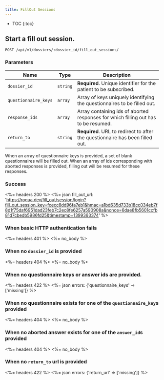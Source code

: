 ```yaml
---
title: FillOut Sessions
---
```


* TOC
{:toc}


## Start a fill out session.

    POST /api/v1/dossiers/:dossier_id/fill_out_sessions/


### Parameters

Name | Type | Description
-----|------|--------------
`dossier_id`         | `string`  | **Required**. Unique identifier for the patient to be subscribed.
`questionnaire_keys` | `array`   | Array of keys uniquely identifying the questionnaires to be filled out.
`response_ids`         | `array`   | Array containing ids of aborted responses for which filling out has to be resumed.
`return_to`          | `string`  | **Required**. URL to redirect to after the questionnaire has been filled out.

When an array of questionnaire keys is provided, a set of blank questionnaires will be filled out. When an array of
ids corresponding with aborted responses is provided, filling out will be resumed for these responses.

### Success

<%= headers 200 %>
<%= json fill_out_url: 'https://roqua.dev/fill_out/session/login?fill_out_session_key=fcecc8dd96fa7eb1&hmac=a1bd635d733b18cc034eb7f8d1f75daf6951dad23feb7c2ec8fe6257a590908a&nonce=6dae8fb5601ccfb81d7cbedb5986fd25&timestamp=1399363374' %>


### When basic HTTP authentication fails

<%= headers 401 %>
<%= no_body %>


### When no `dossier_id` is provided

<%= headers 404 %>
<%= no_body %>

### When no questionnaire keys or answer ids are provided.

<%= headers 422 %>
<%= json errors: {'questionnaire_keys' => ['missing']} %>

### When no questionnaire exists for one of the `questionnaire_key`s provided

<%= headers 404 %>
<%= no_body %>


### When no aborted answer exists for one of the `answer_id`s provided

<%= headers 404 %>
<%= no_body %>


### When no `return_to` url is provided

<%= headers 422 %>
<%= json errors: {'return_url' => ['missing']} %>
